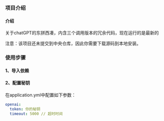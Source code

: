 ### 项目介绍

#### 介绍
关于chatGPT的东拼西凑，内含三个调用版本的冗余代码，现在运行的是最新的

注意：该项目还未提交到中央仓库，因此你需要下载源码到本地安装。



### 使用步骤

#### 1、导入依赖


#### 2、配置秘钥

在application.yml中配置如下参数：

```yml
openai:
  token: 你的秘钥
  timeout: 5000 // 超时时间
```

